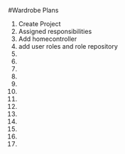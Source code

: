 #Wardrobe Plans
1. Create Project
2. Assigned responsibilities 
3. Add homecontroller
4. add user roles and role repository
5.
6.
7.
8.
9.
10.
11.
12.
13.
14.
15.
16.
17.

